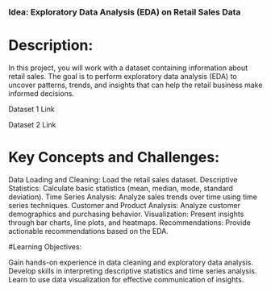 ### Idea: Exploratory Data Analysis (EDA) on Retail Sales Data



# Description:

In this project, you will work with a dataset containing information about retail sales. The goal is
to perform exploratory data analysis (EDA) to uncover patterns, trends, and insights that can
help the retail business make informed decisions.



Dataset  1 Link

Dataset  2 Link



# Key Concepts and Challenges:



Data Loading and Cleaning: Load the retail sales dataset.
Descriptive Statistics: Calculate basic statistics (mean, median, mode, standard deviation).
Time Series Analysis: Analyze sales trends over time using time series techniques.
Customer and Product Analysis: Analyze customer demographics and purchasing behavior.
Visualization: Present insights through bar charts, line plots, and heatmaps.
Recommendations: Provide actionable recommendations based on the EDA.


#Learning Objectives:



Gain hands-on experience in data cleaning and exploratory data analysis.
Develop skills in interpreting descriptive statistics and time series analysis.
Learn to use data visualization for effective communication of insights.
